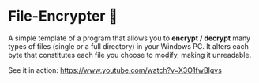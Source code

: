 # File-Encrypter 📂
A simple template of a program that allows you to **encrypt / decrypt** many types of files (single or a full directory) in your Windows PC. It alters each byte that constitutes each file you choose to modify, making it unreadable.

See it in action: https://www.youtube.com/watch?v=X3O1fwBlgvs
